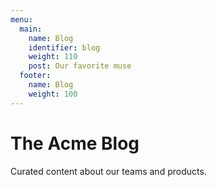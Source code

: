 ```yaml
---
menu:
  main:
    name: Blog
    identifier: blog
    weight: 110
    post: Our favorite muse
  footer:
    name: Blog
    weight: 100
---
```

The Acme Blog
============

Curated content about our teams and products.
